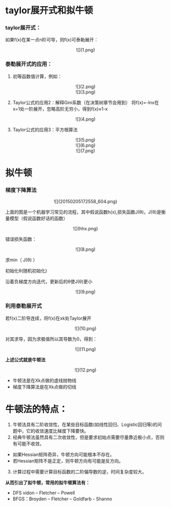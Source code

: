 
# taylor展开式和拟牛顿

### taylor展开式：

如果f(x)在某一点n阶可导，则f(x)可泰勒展开：

<center>
![](1.png)
</center>

### 泰勒展开式的应用：

1. 初等函数值计算，例如：

<div align=center>
![](2.png)
</div>

<div align=center>
![](3.png)
</div>

2. Taylor公式的应用2：解释Gini系数（在决策树章节会用到）
将f(x)=-lnx在x=1处一阶展开，忽略高阶无穷小，得到f(x)≈1-x

<div align=center>
![](4.png)
</div>

3. Taylor公式的应用3：平方根算法

<div align=center>
![](5.png)
</div>

<div align=center>
![](6.png)
</div>

<div align=center>
![](7.png)
</div>

# 拟牛顿
### 梯度下降算法

<div align=center>
![](20150205172558_604.png)
</div>

上面的图是一个机器学习常见的流程，其中假说函数h(x),损失函数J(θ)，J(θ)是衡量模型（假说函数好话的函数）

<div align=center>
![](hhx.png)
</div>

错误损失函数：

<div align=center>
![](8.png)
</div>

求min（ J(θ) ）

初始化θ(随机初始化)

沿着负梯度方向迭代，更新后的θ使J(θ)更小

<div align=center>
![](9.png)
</div>

### 利用泰勒展开式
若f(x)二阶导连续，将f(x)在xk处Taylor展开

<div align=center>
![](10.png)
</div>

对其求导，因为求极值所以其导数为0，得到：

<div align=center>
![](11.png)
</div>

**上述公式就是牛顿法**

<div align=center>
![](12.png)
</div>

* 牛顿法是在Xk点做的虚线抛物线
* 梯度下降算法是在Xk点做的切线

# 牛顿法的特点：
1. 牛顿法具有二阶收敛性，在某些目标函数(如线性回归、Logistic回归等)的问题中，它的收敛速度比梯度下降要快。
2. 经典牛顿法虽然具有二次收敛性，但是要求初始点需要尽量靠近极小点，否则有可能不收敛。
* 如果Hessian矩阵奇异，牛顿方向可能根本不存在。
* 若Hessian矩阵不是正定，则牛顿方向有可能是反方向。
3. 计算过程中需要计算目标函数的二阶偏导数的逆，时间复杂度较大。

**从而引出了拟牛顿，常用的拟牛顿算法有：**

* DFS vidon – Fletcher – Powell
* BFGS：Broyden – Fletcher – Goldfarb - Shanno
